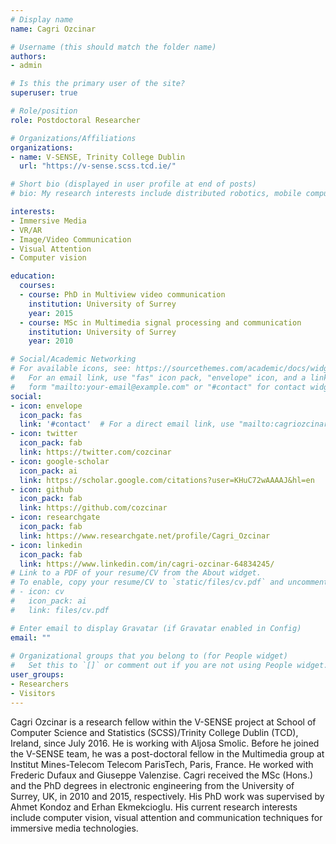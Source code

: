 ```yaml
---
# Display name
name: Cagri Ozcinar

# Username (this should match the folder name)
authors:
- admin

# Is this the primary user of the site?
superuser: true

# Role/position
role: Postdoctoral Researcher

# Organizations/Affiliations
organizations:
- name: V-SENSE, Trinity College Dublin
  url: "https://v-sense.scss.tcd.ie/"

# Short bio (displayed in user profile at end of posts)
# bio: My research interests include distributed robotics, mobile computing and programmable matter.

interests:
- Immersive Media
- VR/AR
- Image/Video Communication
- Visual Attention
- Computer vision

education:
  courses:
  - course: PhD in Multiview video communication
    institution: University of Surrey
    year: 2015
  - course: MSc in Multimedia signal processing and communication
    institution: University of Surrey
    year: 2010

# Social/Academic Networking
# For available icons, see: https://sourcethemes.com/academic/docs/widgets/#icons
#   For an email link, use "fas" icon pack, "envelope" icon, and a link in the
#   form "mailto:your-email@example.com" or "#contact" for contact widget.
social:
- icon: envelope
  icon_pack: fas
  link: '#contact'  # For a direct email link, use "mailto:cagriozcinar@gmail.com".
- icon: twitter
  icon_pack: fab
  link: https://twitter.com/cozcinar
- icon: google-scholar
  icon_pack: ai
  link: https://scholar.google.com/citations?user=KHuC72wAAAAJ&hl=en
- icon: github
  icon_pack: fab
  link: https://github.com/cozcinar
- icon: researchgate
  icon_pack: fab
  link: https://www.researchgate.net/profile/Cagri_Ozcinar
- icon: linkedin
  icon_pack: fab
  link: https://www.linkedin.com/in/cagri-ozcinar-64834245/
# Link to a PDF of your resume/CV from the About widget.
# To enable, copy your resume/CV to `static/files/cv.pdf` and uncomment the lines below.  
# - icon: cv
#   icon_pack: ai
#   link: files/cv.pdf

# Enter email to display Gravatar (if Gravatar enabled in Config)
email: ""
  
# Organizational groups that you belong to (for People widget)
#   Set this to `[]` or comment out if you are not using People widget.  
user_groups:
- Researchers
- Visitors
---
```


Cagri Ozcinar is a research fellow within the V-SENSE project at School of Computer Science and Statistics (SCSS)/Trinity College Dublin (TCD), Ireland, since July 2016. He is working with Aljosa Smolic. 
Before he joined the V-SENSE team, he was a post-doctoral fellow in the Multimedia group at Institut Mines-Telecom Telecom
ParisTech, Paris, France. He worked with Frederic Dufaux and Giuseppe Valenzise.
Cagri received the MSc (Hons.) and the PhD degrees in electronic engineering from the University of Surrey, UK, in 2010
and 2015, respectively. His PhD work was supervised by Ahmet Kondoz and Erhan Ekmekcioglu. His current research interests include computer vision, visual attention and communication techniques for immersive media technologies.
